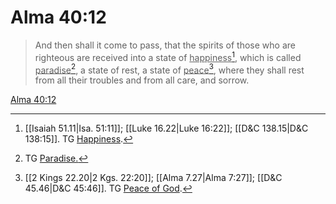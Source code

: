 # Alma 40:12

> And then shall it come to pass, that the spirits of those who are righteous are received into a state of <u>happiness</u>[^a], which is called <u>paradise</u>[^b], a state of rest, a state of <u>peace</u>[^c], where they shall rest from all their troubles and from all care, and sorrow.

[Alma 40:12](https://www.churchofjesuschrist.org/study/scriptures/bofm/alma/40?lang=eng&id=p12#p12)


[^a]: [[Isaiah 51.11|Isa. 51:11]]; [[Luke 16.22|Luke 16:22]]; [[D&C 138.15|D&C 138:15]]. TG [Happiness](https://www.churchofjesuschrist.org/study/scriptures/tg/happiness?lang=eng).
[^b]: TG [Paradise.](https://www.churchofjesuschrist.org/study/scriptures/tg/paradise?lang=eng)
[^c]: [[2 Kings 22.20|2 Kgs. 22:20]]; [[Alma 7.27|Alma 7:27]]; [[D&C 45.46|D&C 45:46]]. TG [Peace of God](https://www.churchofjesuschrist.org/study/scriptures/tg/peace-of-god?lang=eng).
